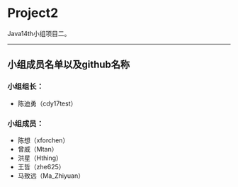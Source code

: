 # Project2
Java14th小组项目二。

---
## 小组成员名单以及github名称
### 小组组长：
* 陈迪勇（cdy17test）
### 小组成员：
* 陈想（xforchen）
* 曾威（Mtan）
* 洪星（Hthing）
* 王哲（zhe625）
* 马致远（Ma_Zhiyuan）
